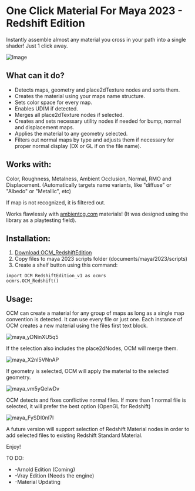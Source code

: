 # One Click Material For Maya 2023 - Redshift Edition

Instantly assemble almost any material you cross in your path into a single shader! Just 1 click away.

![Image](https://user-images.githubusercontent.com/104402512/238112780-88913a52-ad0a-43cc-8113-56daf604fbd6.gif)

## What can it do?


* Detects maps, geometry and place2dTexture nodes and sorts them.
* Creates the material using your maps name structure.
* Sets color space for every map.
* Enables UDIM if detected.
* Merges all place2dTexture nodes if selected.
* Creates and sets necessary utility nodes if needed for bump, normal and displacement maps.
* Applies the material to any geometry selected.
* Filters out normal maps by type and adjusts them if necessary for proper normal display (DX or GL if on the file name).

## Works with:

Color, Roughness, Metalness, Ambient Occlusion, Normal, RMO and Displacement. (Automatically targets name variants, like "diffuse" or "Albedo" or "Metallic", etc)

If map is not recognized, it is filtered out.

Works flawlessly with [ambientcg.com](https://ambientcg.com/) materials! (It was designed using the library as a playtesting field).

## Installation:

1. [Download OCM_RedshiftEdition](https://github.com/TheFuchsen/Fuchs-Tools/tree/main/OCM_Redshift)
2. Copy files to maya 2023 scripts folder (documents/maya/2023/scripts)
3. Create a shelf button using this command:

```
import OCM_RedshiftEdition_v1 as ocmrs
ocmrs.OCM_Redshift()
```

## Usage:

OCM can create a material for any group of maps as long as a single map convention is detected. It can use every file or just one.
Each instance of OCM creates a new material using the files first text block.

![maya_yDNinXU5q5](https://github.com/TheFuchsen/Fuchs-Tools/assets/104402512/ce127936-5b74-4827-a438-aee6827004ad)

If the selection also includes the place2dNodes, OCM will merge them.

![maya_X2nI5VNnAP](https://github.com/TheFuchsen/Fuchs-Tools/assets/104402512/460a9065-436a-4287-83e0-df5b7667f85d)

If geometry is selected, OCM will apply the material to the selected geometry.

![maya_vm5yQelwDv](https://github.com/TheFuchsen/Fuchs-Tools/assets/104402512/e2123556-d31d-49dc-9007-ca56feacb600)

OCM detects and fixes conflictive normal files. If more than 1 normal file is selected, it will prefer the best option (OpenGL for Redshift)

![maya_FySDI0nI7l](https://github.com/TheFuchsen/Fuchs-Tools/assets/104402512/f3288347-578a-4b1e-9a9b-3fa5b3b4fe7b)

A future version will support selection of Redshift Material nodes in order to add selected files to existing Redshift Standard Material.


Enjoy!


TO DO:

* -Arnold Edition (Coming)
* -Vray Edition (Needs the engine)
* -Material Updating
